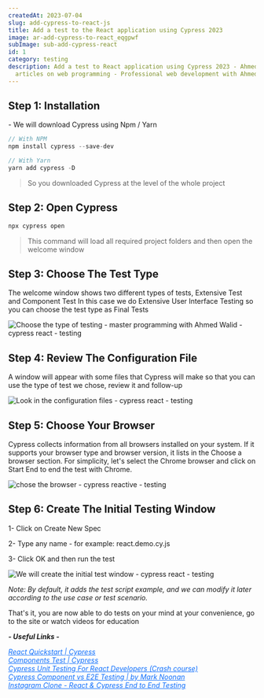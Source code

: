 ```yaml
---
createdAt: 2023-07-04
slug: add-cypress-to-react-js
title: Add a test to the React application using Cypress 2023
image: ar-add-cypress-to-react_eqgpwf
subImage: sub-add-cypress-react
id: 1
category: testing
description: Add a test to React application using Cypress 2023 - Ahmed Walid
  articles on web programming - Professional web development with Ahmed Walid
---
```

## Step 1: Installation

\- We will download Cypress using Npm / Yarn

```javascript
// With NPM
npm install cypress --save-dev

// With Yarn
yarn add cypress -D
```

> So you downloaded Cypress at the level of the whole project

## Step 2: Open Cypress

```javascript
npx cypress open
```

> This command will load all required project folders and then open the welcome window

## Step 3: Choose The Test Type

The welcome window shows two different types of tests, Extensive Test and Component Test In this case we do Extensive User Interface Testing so you can choose the test type as Final Tests

![Choose the type of testing - master programming with Ahmed Walid - cypress react - testing](https://res.cloudinary.com/drcfigqqr/image/upload/v1688467522/Choose-Test-Type-to-test-React-App-in-Cypress_wopbgv.webp "Choose the type of testing in Cypress")

## Step 4: Review The Configuration File

A window will appear with some files that Cypress will make so that you can use the type of test we chose, review it and follow-up

![Look in the configuration files - cypress react - testing](https://res.cloudinary.com/drcfigqqr/image/upload/v1688467528/Review-the-Configuration-File-to-test-React-in-Cypress_qej3gu.webp "Look in the configuration files - cypress react - testing")



## Step 5: Choose Your Browser

Cypress collects information from all browsers installed on your system. If it supports your browser type and browser version, it lists in the Choose a browser section. For simplicity, let's select the Chrome browser and click on Start End to end the test with Chrome.

![chose the browser - cypress reactive - testing](https://res.cloudinary.com/drcfigqqr/image/upload/v1688467529/Choose-Browser-to-test-React-in-Cypress_amlzye.webp "chose the browser - cypress reactive - testing")

## Step 6: Create The Initial Testing Window

1﻿- Click on Create New Spec

2﻿- Type any name - for example: react.demo.cy.js

3﻿- Click OK and then run the test

![We will create the initial test window - cypress react - testing](https://res.cloudinary.com/drcfigqqr/image/upload/v1688467526/Create-first-Spec-Window-to-test-React-in-Cypress_nl91ab.webp "We will create the initial test window - cypress react - testing")

*Note: By default, it adds the test script example, and we can modify it later according to the use case or test scenario.*

That's it, you are now able to do tests on your mind at your convenience, go to the site or watch videos for education

***\- Useful Links -***

<cite><a target="_blank" style="color: #0d6efd;" href="https://docs.cypress.io/guides/component-testing/react/quickstart">React Quickstart | Cypress</a></cite><br>
                        <cite><a target="_blank" style="color: #0d6efd;" href="https://docs.cypress.io/guides/component-testing/react/examples">Components Test | Cypress</a></cite><br>
                        <cite><a target="_blank" style="color: #0d6efd;" href="https://www.youtube.com/watch?v=X6CoUHlnuoY">Cypress Unit Testing For React Developers (Crash course)</a></cite><br>
                        <cite><a target="_blank" style="color: #0d6efd;" href="https://www.youtube.com/watch?v=V-F80UzZAmA">Cypress Component vs E2E Testing | by Mark Noonan</a></cite><br>
                        <cite><a target="_blank" style="color: #0d6efd;" href="https://www.youtube.com/watch?v=Y-7WS2ykQMI">Instagram Clone - React & Cypress End to End Testing</a></cite><br>